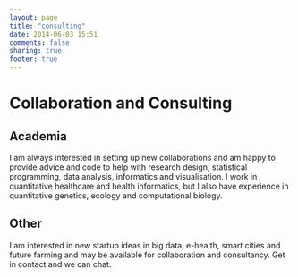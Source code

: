 ```yaml
---
layout: page
title: "consulting"
date: 2014-06-03 15:51
comments: false
sharing: true
footer: true
---
```


# Collaboration and Consulting

## Academia

I am always interested in setting up new collaborations and am happy to provide advice and code to help with research design, statistical programming, data analysis, informatics and visualisation.  I work in quantitative healthcare and health informatics, but I also have experience in quantitative genetics, ecology and computational biology.

## Other

I am interested in new startup ideas in big data, e-health, smart cities and future farming and may be available for collaboration and consultancy. Get in contact and we can chat.
